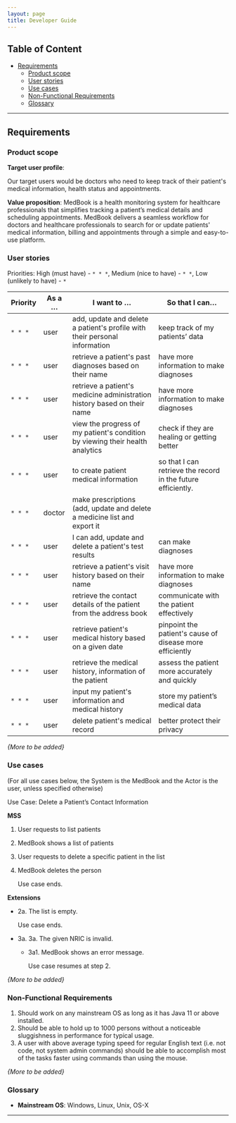 ```yaml
---
layout: page
title: Developer Guide
---
```


## Table of Content
- [Requirements](#requirements)
  - [Product scope](#product-scope)
  - [User stories](#user-stories)
  - [Use cases](#use-cases)
  - [Non-Functional Requirements](#non-functional-requirements)
  - [Glossary](#glossary)

---

## Requirements

### Product scope

**Target user profile**:

Our target users would be doctors who need to keep track of their patient's medical information, health status and appointments.

**Value proposition**: MedBook is a health monitoring system for healthcare professionals that simplifies tracking a patient’s medical details and scheduling appointments. MedBook delivers a seamless workflow for doctors and healthcare professionals to search for or update patients' medical information, billing and appointments through a simple and easy-to-use platform.

### User stories

Priorities: High (must have) - `* * *`, Medium (nice to have) - `* *`, Low (unlikely to have) - `*`

| Priority | As a …​ | I want to …​                                                                  | So that I can…​                                              |
| -------- | ------- | ----------------------------------------------------------------------------- | ------------------------------------------------------------ |
| `* * *`  | user    | add, update and delete a patient's profile with their personal information    | keep track of my patients’ data                              |
| `* * *`  | user    | retrieve a patient's past diagnoses based on their name                       | have more information to make diagnoses                      |
| `* * *`  | user    | retrieve a patient's medicine administration history based on their name      | have more information to make diagnoses                      |
| `* * *`  | user    | view the progress of my patient's condition by viewing their health analytics | check if they are healing or getting better                  |
| `* * *`  | user    | to create patient medical information                                         | so that I can retrieve the record in the future efficiently. |
| `* * *`  | doctor  | make prescriptions (add, update and delete a medicine list and export it      |                                                              |
| `* * *`  | user    | I can add, update and delete a patient's test results                         | can make diagnoses                                           |
| `* * *`  | user    | retrieve a patient's visit history based on their name                        | have more information to make diagnoses                      |
| `* * *`  | user    | retrieve the contact details of the patient from the address book             | communicate with the patient effectively                     |
| `* * *`  | user    | retrieve patient's medical history based on a given date                      | pinpoint the patient's cause of disease more efficiently     |
| `* * *`  | user    | retrieve the medical history, information of the patient                      | assess the patient more accurately and quickly               |
| `* * *`  | user    | input my patient's information and medical history                            | store my patient’s medical data                              |
| `* * *`  | user    | delete patient's medical record                                               | better protect their privacy                                 |

_{More to be added}_

### Use cases

(For all use cases below, the System is the MedBook and the Actor is the user, unless specified otherwise)

Use Case: Delete a Patient’s Contact Information

**MSS**

1.  User requests to list patients
2.  MedBook shows a list of patients
3.  User requests to delete a specific patient in the list
4.  MedBook deletes the person

    Use case ends.

**Extensions**

- 2a. The list is empty.

  Use case ends.

- 3a. 3a. The given NRIC is invalid.

  - 3a1. MedBook shows an error message.

    Use case resumes at step 2.

_{More to be added}_

### Non-Functional Requirements

1.  Should work on any mainstream OS as long as it has Java 11 or above installed.
2.  Should be able to hold up to 1000 persons without a noticeable sluggishness in performance for typical usage.
3.  A user with above average typing speed for regular English text (i.e. not code, not system admin commands) should be able to accomplish most of the tasks faster using commands than using the mouse.

_{More to be added}_

### Glossary

- **Mainstream OS**: Windows, Linux, Unix, OS-X

---
